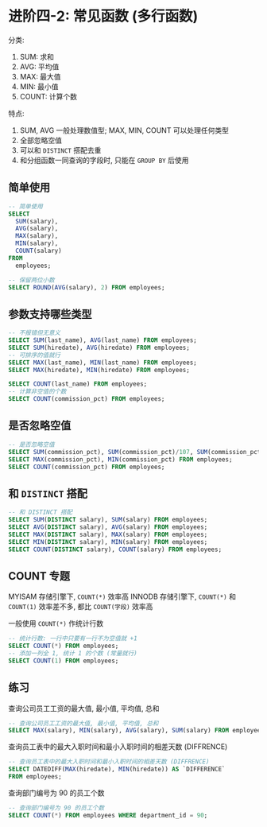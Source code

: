 # 进阶四-2: 常见函数 (多行函数)

分类:

1. SUM: 求和
2. AVG: 平均值
3. MAX: 最大值
4. MIN: 最小值
5. COUNT: 计算个数

特点:

1. SUM, AVG 一般处理数值型; MAX, MIN, COUNT 可以处理任何类型
2. 全部忽略空值
3. 可以和 `DISTINCT` 搭配去重
4. 和分组函数一同查询的字段时, 只能在 `GROUP BY` 后使用

## 简单使用

```sql
-- 简单使用
SELECT
  SUM(salary),
  AVG(salary),
  MAX(salary),
  MIN(salary),
  COUNT(salary)
FROM
  employees;

-- 保留两位小数
SELECT ROUND(AVG(salary), 2) FROM employees;
```

## 参数支持哪些类型

```sql
-- 不报错但无意义
SELECT SUM(last_name), AVG(last_name) FROM employees;
SELECT SUM(hiredate), AVG(hiredate) FROM employees;
-- 可排序的值就行
SELECT MAX(last_name), MIN(last_name) FROM employees;
SELECT MAX(hiredate), MIN(hiredate) FROM employees;

SELECT COUNT(last_name) FROM employees;
-- 计算非空值的个数
SELECT COUNT(commission_pct) FROM employees;
```

## 是否忽略空值

```sql
-- 是否忽略空值
SELECT SUM(commission_pct), SUM(commission_pct)/107, SUM(commission_pct)/35, AVG(commission_pct) FROM employees;
SELECT MAX(commission_pct), MIN(commission_pct) FROM employees;
SELECT COUNT(commission_pct) FROM employees;
```

## 和 `DISTINCT` 搭配

```sql
-- 和 DISTINCT 搭配
SELECT SUM(DISTINCT salary), SUM(salary) FROM employees;
SELECT AVG(DISTINCT salary), AVG(salary) FROM employees;
SELECT MAX(DISTINCT salary), MAX(salary) FROM employees;
SELECT MIN(DISTINCT salary), MIN(salary) FROM employees;
SELECT COUNT(DISTINCT salary), COUNT(salary) FROM employees;
```

## COUNT 专题

MYISAM 存储引擎下, `COUNT(*)`  效率高
INNODB 存储引擎下, `COUNT(*)` 和 `COUNT(1)` 效率差不多, 都比 `COUNT(字段)` 效率高

一般使用 `COUNT(*)` 作统计行数

```sql
-- 统计行数: 一行中只要有一行不为空值就 +1
SELECT COUNT(*) FROM employees;
-- 添加一列全 1, 统计 1 的个数 (常量就行)
SELECT COUNT(1) FROM employees;
```

## 练习

查询公司员工工资的最大值, 最小值, 平均值, 总和

```sql
-- 查询公司员工工资的最大值, 最小值, 平均值, 总和
SELECT MAX(salary), MIN(salary), AVG(salary), SUM(salary) FROM employees;
```

查询员工表中的最大入职时间和最小入职时间的相差天数 (DIFFRENCE)

```sql
-- 查询员工表中的最大入职时间和最小入职时间的相差天数 (DIFFRENCE)
SELECT DATEDIFF(MAX(hiredate), MIN(hiredate)) AS `DIFFERENCE`
FROM employees;
```

查询部门编号为 90 的员工个数

```sql
-- 查询部门编号为 90 的员工个数
SELECT COUNT(*) FROM employees WHERE department_id = 90;
```

